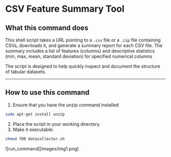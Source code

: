 # CSV Feature Summary Tool

## What this command does

This shell script takes a URL pointing to a `.csv` file or a `.zip` file containing CSVs, downloads it, and generate a summary report for each CSV file. The summary includes a list of features (columns) and descriptive statistics (min, max, mean, standard deviation) for specified numerical columns

The script is designed to help quickly inspect and document the structure of tabular datasets.

---

## How to use this command
1. Ensure that you have the unzip command installed

```bash
sudo apt-get install unzip
```

2. Place the script in your working directory.
2. Make it executable:

```bash
chmod 700 datacollector.sh
```

![run_command][images/img1.png]
